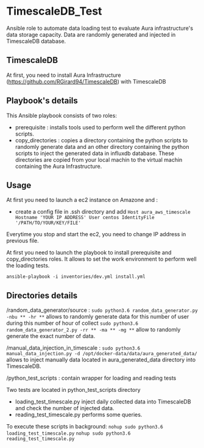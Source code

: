 # TimescaleDB_Test

Ansible role to automate data loading test to evaluate Aura infrastructure's data storage capacity. 
Data are randomly generated and injected in TimescaleDB database.

## TimescaleDB

At first, you need to install Aura Infrastructure (https://github.com/RGirard94/TimescaleDB) with TimescaleDB

## Playbook's details

This Ansible playbook consists of two roles:
  - prerequisite : installs tools used to perform well the different python scripts.
  - copy_directories : copies a directory containing the python scripts to randomly generate data and an other directory
                       containing the python scripts to inject the generated data in influxdb database. These directories are
                       copied from your local machin to the virtual machin containing the Aura Infrastructure.
                    
## Usage

At first you need to launch a ec2 instance on Amazone and :
  - create a config file in .ssh directory and add 
  `Host aura_aws_timescale
    Hostname 'YOUR IP ADDRESS'
    User centos
    IdentityFile '/PATH/TO/YOUR/KEY/FILE'`
    
Everytime you stop and start the ec2, you need to change IP address in previous file.

At first you need to launch the playbook to install prerequisite and copy_directories roles. It allows to set the work environment to perform well the loading tests.

`ansible-playbook -i inventories/dev.yml install.yml`
                   
## Directories details

/random_data_generator/source : `sudo python3.6 random_data_generator.py -nbu ** -hr **` allows to randomly generate data for this number of user during this number of hour of collect
                        `sudo python3.6 random_data_generator_2.py -rr ** -ma ** -mg **` allow to randomly generate the exact number of data.
             
/manual_data_injection_in_timescale : `sudo python3.6 manual_data_injection.py -d /opt/docker-data/data/aura_generated_data/` allows to inject manually data located in aura_generated_data directory into TimescaleDB.

/python_test_scripts : contain wrapper for loading and reading tests

Two tests are located in python_test_scripts directory
  - loading_test_timescale.py inject daily collected data into TimescaleDB and check the number of injected data.
  - reading_test_timescale.py performs some queries.
  
To execute these scripts in background:
 `nohup sudo python3.6 loading_test_timescale.py`
 `nohup sudo python3.6 reading_test_timescale.py`
